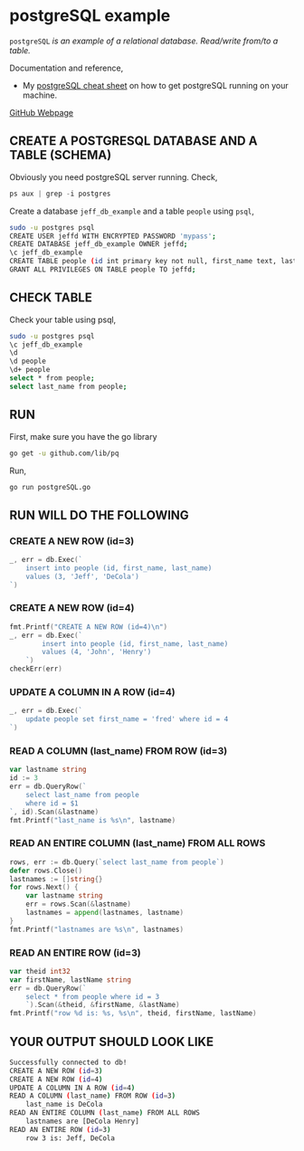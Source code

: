 # postgreSQL example

`postgreSQL` _is an example of
a relational database.
Read/write from/to a table._

Documentation and reference,

* My
  [postgreSQL cheat sheet](https://github.com/JeffDeCola/my-cheat-sheets/tree/master/software/development/software-architectures/database/postgresql-cheat-sheet)
  on how to get postgreSQL running on your machine.

[GitHub Webpage](https://jeffdecola.github.io/my-go-examples/)

## CREATE A POSTGRESQL DATABASE AND A TABLE (SCHEMA)

Obviously you need postgreSQL server running. Check,

```go
ps aux | grep -i postgres
```

Create a database `jeff_db_example` and a table `people` using `psql`,

```bash
sudo -u postgres psql
CREATE USER jeffd WITH ENCRYPTED PASSWORD 'mypass';
CREATE DATABASE jeff_db_example OWNER jeffd;
\c jeff_db_example
CREATE TABLE people (id int primary key not null, first_name text, last_name text);
GRANT ALL PRIVILEGES ON TABLE people TO jeffd;
```

## CHECK TABLE

Check your table using psql,

```bash
sudo -u postgres psql
\c jeff_db_example
\d
\d people
\d+ people
select * from people;
select last_name from people;
```

## RUN

First, make sure you have the go library

```bash
go get -u github.com/lib/pq
```

Run,

```bash
go run postgreSQL.go
```

## RUN WILL DO THE FOLLOWING

### CREATE A NEW ROW (id=3)

```go
_, err = db.Exec(`
    insert into people (id, first_name, last_name)
    values (3, 'Jeff', 'DeCola')
`)
```

### CREATE A NEW ROW (id=4)

```go
fmt.Printf("CREATE A NEW ROW (id=4)\n")
_, err = db.Exec(`
        insert into people (id, first_name, last_name)
        values (4, 'John', 'Henry')
    `)
checkErr(err)
```

### UPDATE A COLUMN IN A ROW (id=4)

```go
_, err = db.Exec(`
    update people set first_name = 'fred' where id = 4
`)
```

### READ A COLUMN (last_name) FROM ROW (id=3)

```go
var lastname string
id := 3
err = db.QueryRow(`
    select last_name from people
    where id = $1
`, id).Scan(&lastname)
fmt.Printf("last_name is %s\n", lastname)
```

### READ AN ENTIRE COLUMN (last_name) FROM ALL ROWS

```go
rows, err := db.Query(`select last_name from people`)
defer rows.Close()
lastnames := []string{}
for rows.Next() {
    var lastname string
    err = rows.Scan(&lastname)
    lastnames = append(lastnames, lastname)
}
fmt.Printf("lastnames are %s\n", lastnames)
```

### READ AN ENTIRE ROW (id=3)

```go
var theid int32
var firstName, lastName string
err = db.QueryRow(`
    select * from people where id = 3
    `).Scan(&theid, &firstName, &lastName)
fmt.Printf("row %d is: %s, %s\n", theid, firstName, lastName)
```

## YOUR OUTPUT SHOULD LOOK LIKE

```bash
Successfully connected to db!
CREATE A NEW ROW (id=3)
CREATE A NEW ROW (id=4)
UPDATE A COLUMN IN A ROW (id=4)
READ A COLUMN (last_name) FROM ROW (id=3)
    last_name is DeCola
READ AN ENTIRE COLUMN (last_name) FROM ALL ROWS
    lastnames are [DeCola Henry]
READ AN ENTIRE ROW (id=3)
    row 3 is: Jeff, DeCola
```
